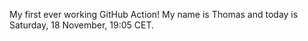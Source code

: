 My first ever working GitHub Action!
My name is Thomas and today is Saturday, 18 November, 19:05 CET. 
